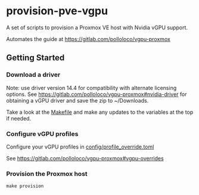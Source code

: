 # provision-pve-vgpu

A set of scripts to provision a Proxmox VE host with Nvidia vGPU support.

Automates the guide at https://gitlab.com/polloloco/vgpu-proxmox

## Getting Started

### Download a driver

Note: use driver version 14.4 for compatibility with alternate licensing options.
See https://gitlab.com/polloloco/vgpu-proxmox#nvidia-driver for obtaining a vGPU driver and save the zip to ~/Downloads.

Take a look at the [Makefile](./Makefile) and make any updates to the variables at the top if needed.

### Configure vGPU profiles

Configure your vGPU profiles in [config/profile_override.toml](config/profile_override.toml)

See https://gitlab.com/polloloco/vgpu-proxmox#vgpu-overrides


### Provision the Proxmox host

`make provision`
